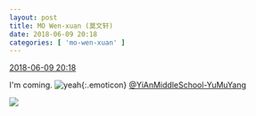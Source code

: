 ```yaml
---
layout: post
title: MO Wen-xuan (莫文轩)
date: 2018-06-09 20:18
categories: [ 'mo-wen-xuan' ]
---
```


<div class="weibo-info">
  <a href="https://weibo.com/6505418468/GkBbUjwSf">2018-06-09 20:18</a>
</div>

I'm coming. ![yeah](https://img.t.sinajs.cn/t4/appstyle/expression/ext/normal/29/2018new_ye_org.png){:.emoticon} [@YiAnMiddleSchool-YuMuYang](https://weibo.com/u/6505651747)

<!-- more -->

<a href="http://wx2.sinaimg.cn/mw690/0076g4wkgy1fs56vgdp9uj31st2p8qv6.jpg">
  <img class="weibo-pic-preview" src="http://wx2.sinaimg.cn/orj360/0076g4wkgy1fs56vgdp9uj31st2p8qv6.jpg" />
</a>
